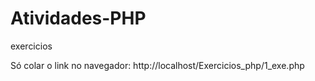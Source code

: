 # Atividades-PHP
exercicios

Só colar o link no navegador:
http://localhost/Exercicios_php/1_exe.php
